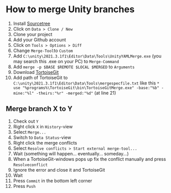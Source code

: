 # How to merge Unity branches

1) Install [Sourcetree](https://www.sourcetreeapp.com/)  
1) Click on `Data > Clone / New`  
1) Clone your project  
1) Add your Github account  
1) Click on `Tools > Options > Diff`  
1) Change `Merge-Tool`to `Custom`  
1) Add `C:\unity\2021.3.1f1\Editor\Data\Tools\UnityYAMLMerge.exe` (you may search this .exe on your PC) to `Merge-Command`  
1) Add `merge -p $BASE $REMOTE $LOCAL $MERGED` to `Arguments`  
1) Download [TortoiseGit](https://tortoisegit.org/download/)  
1) Add path of TortoiseGit to `C:\unity\2021.3.1f1\Editor\Data\Tools\mergespecfile.txt` like this `* use "%programs%\TortoiseGit\bin\TortoiseGitMerge.exe" -base:"%b" -mine:"%l" -theirs:"%r" -merged:"%d"` (at line 21)  

## Merge branch X to Y
1) Check out `Y`  
1) Right click `X` in `History`-view  
1) Select `Merge...`  
1) Switch to `Data Status`-view  
1) Right click the merge conflicts  
1) Select `Resolve conflicts > Start external merge-tool...`  
1) Wait (something will happen... eventually... someday...)  
1) When a TortoiseGit-windows pops up fix the conflict manually and press `Resolveconflict`  
1) Ignore the error and close it and TortoiseGit  
1) Wait  
1) Press `Commit` in the bottom left corner  
1) Press `Push`  
